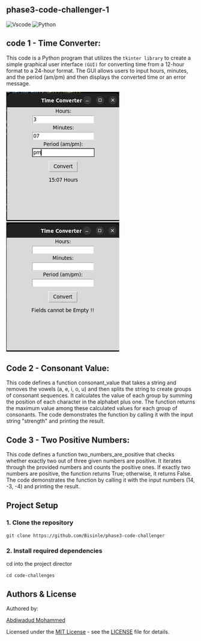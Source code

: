 ## phase3-code-challenger-1

![Vscode](https://img.shields.io/badge/VSCode-0078D4?style=for-the-badge&logo=visual%20studio%20code&logoColor=white)
![Python](https://img.shields.io/badge/Python-FFD43B?style=for-the-badge&logo=python&logoColor=blue)

## code 1 - Time Converter:

This code is a Python program that utilizes the `tkinter library` to create a simple graphical user interface `(GUI)` for converting time from a 12-hour format to a 24-hour format. The GUI allows users to input hours, minutes, and the period (am/pm) and then displays the converted time or an error message.

<img src="./src/images/results.png"><img src="./src/images/error.png" >

## Code 2 - Consonant Value:

This code defines a function consonant_value that takes a string and removes the vowels (a, e, i, o, u) and then splits the string to create groups of consonant sequences. It calculates the value of each group by summing the position of each character in the alphabet plus one. The function returns the maximum value among these calculated values for each group of consonants. The code demonstrates the function by calling it with the input string "strength" and printing the result.

## Code 3 - Two Positive Numbers:

This code defines a function two_numbers_are_positive that checks whether exactly two out of three given numbers are positive. It iterates through the provided numbers and counts the positive ones. If exactly two numbers are positive, the function returns True; otherwise, it returns False. The code demonstrates the function by calling it with the input numbers (14, -3, -4) and printing the result.

## Project Setup

### 1. Clone the repository

```
git clone https://github.com/Bisinle/phase3-code-challenger

```

### 2. Install required dependencies

cd into the project director

```
cd code-challenges
```

## Authors & License

Authored by:

[Abdiwadud Mohammed](https://github.com/Bisinle)

Licensed under the [MIT License](LICENSE) - see the [LICENSE](LICENSE) file for details.
